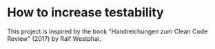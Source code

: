 # How to increase testability

This project is inspired by the book "Handreichungen zum Clean Code Review" (2017) by Ralf Westphal.